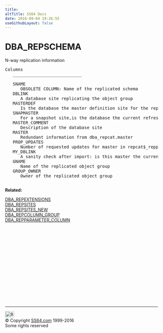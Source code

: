 ```yaml
---
title:
altTitle: SS64 Docs
date: 2016-09-04 19:26:55
useGithubLayout: false
---
```

<!-- #BeginLibraryItem "/Library/head_orad.lbi" --><!-- #EndLibraryItem --><h1>DBA_REPSCHEMA </h1><p> N-way replication information </p> 
 
<pre>Columns
   ___________________________
 
   SNAME
      OBSOLETE COLUMN: Name of the replicated schema
   DBLINK
      A database site replicating the object group
   MASTERDEF
      Is the database the master definition site for the replicated object group
   SNAPMASTER
      For a snapshot site,is the database the current refresh master
   MASTER_COMMENT
      Description of the database site
   MASTER
      Redundant information from dba_repcat.master
   PROP_UPDATES
      Number of requested updates for master in repcat$_repprop
   MY_DBLINK
      A sanity check after import: is this master the current site
   GNAME
      Name of the replicated object group
   GROUP_OWNER
      Owner of the replicated object group

</pre>
<p><b>Related:</b></p>
<p><a href="DBA_REPEXTENSIONS.html">DBA_REPEXTENSIONS</a><br>
<a href="DBA_REPSITES.html">DBA_REPSITES</a><br>
<a href="DBA_REPSITES_NEW.html">DBA_REPSITES_NEW</a><br>
<a href="DBA_REPCOLUMN_GROUP.html">DBA_REPCOLUMN_GROUP</a><br>
<a href="DBA_REPPARAMETER_COLUMN.html">DBA_REPPARAMETER_COLUMN</a></p><!-- #BeginLibraryItem "/Library/foot_orad.lbi" --><p>
<!-- oracle-footer -->
<ins class="adsbygoogle" style="display:inline-block;width:300px;height:250px" data-ad-client="ca-pub-6140977852749469" data-ad-slot="4275490898"></ins>
<script>
(adsbygoogle = window.adsbygoogle || []).push({});
</script></p>
<hr>
<div id="bl" class="footer"><a href="DBA_REPSCHEMA.html#"><img src="../images/top.png" width="30" height="22" alt="Back to the Top"></a></div>
<div id="br" class="footer, tagline">© Copyright <a href="http://ss64.com/">SS64.com</a> 1999-2016<br>
Some rights reserved</div>
<!-- #EndLibraryItem -->

